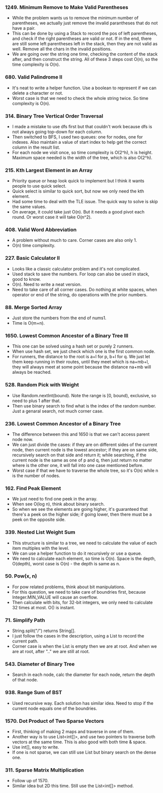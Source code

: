 ### 1249. Minimum Remove to Make Valid Parentheses 
* While the problem wants us to remove the minimum number of parentheses, we actually just remove the invalid parantheses that do not have a pair.
* This can be done by using a Stack to record the pos of left parentheses, and check if the right parentheses are valid or not. If in the end, there are still some left parentheses left in the stack, then they are not valid as well. Remove all the chars in the invalid positions.
* We are going over the string one time, checking the content of the stack after, and then construct the string. All of these 3 steps cost O(n), so the time complexity is O(n). 

### 680. Valid Palindrome II
* It's neat to write a helper function. Use a boolean to represent if we can delete a character or not.
* Worst case is that we need to check the whole string twice. So time complexity is O(n). 

### 314. Binary Tree Vertical Order Traversal 
* I made a mistake to use dfs first but that couldn't work because dfs is not always going top-down for each column.
* Then switched to BFS, I used two queues: one for nodes, one for indexes. Also maintain a value of start index to help get the correct column in the result list.
* For each node we visit once, so time complexity is O(2^h), h is height. Maximum space needed is the width of the tree, which is also O(2^h).

### 215. Kth Largest Element in an Array 
* Priority queue or heap look quick to implement but I think it wants people to use quick select.
* Quick select is similar to quick sort, but now we only need the kth element.
* Had some time to deal with the TLE issue. The quick way to solve is skip the same values.
* On average, it could take just O(n). But it needs a good pivot each round. Or worst case it will take O(n^2). 

### 408. Valid Word Abbreviation 
* A problem without much to care. Corner cases are also only 1.
* O(n) time complexity.

### 227. Basic Calculator II 
* Looks like a classic calculator problem and it's not complicated.
* Used stack to save the numbers. For loop can also be used in stack, good to know.
* O(n). Need to write a neat version. 
* Need to take care of all corner cases. Do nothing at white spaces, when operator or end of the string, do operations with the prior numbers. 

### 88. Merge Sorted Array 
* Just store the numbers from the end of nums1.
* Time is O(m+n).

### 1650. Lowest Common Ancestor of a Binary Tree III
* This one can be solved using a hash set or purely 2 runners.
* When use hash set, we just check which one is the first common node.
* For runners, the distance to the root is a+l for p, b+l for q. We just let them keep running in their routes, until they meet which is na+mb+l, they will always meet at some point because the distance na+mb will always be reached. 

### 528. Random Pick with Weight 
* Use Random.nextInt(bound). Note the range is [0, bound), exclusive, so need to plus 1 after that.
* Then use binary search to find what is the index of the random number. Just a genaral search, not much corner case.

### 236. Lowest Common Ancestor of a Binary Tree 
* The difference between this and 1650 is that we can't access parent node now.
* We can just divide the cases: if they are on different sides of the current node, then current node is the lowest ancestor; if they are on same side, recursively search on that side and return it; while searching, if the current node is the same as one of p and q, then just return no matter where is the other one, it will fall into one case mentioned before.
* Worst case if that we have to traverse the whole tree, so it's O(n) while n is the number of nodes. 

### 162. Find Peak Element 
* We just need to find one peek in the array.
* When see O(log n), think about binary search.
* So when we see the elements are going higher, it's guaranteed that there's a peek on the higher side; if going lower, then there must be a peek on the opposite side. 

### 339. Nested List Weight Sum 
* This structure is similar to a tree, we need to calculate the value of each item multiples with the level.
* We can use a helper function to do it recursively or use a queue.
* We need to calculate each element, so time is O(n). Space is the depth, O(depth), worst case is O(n) - the depth is same as n. 

### 50. Pow(x, n) 
* For pow related problems, think about bit manipulations.
* For this question, we need to take care of boundries first, because Integer.MIN_VALUE will cause an overflow.
* Then calculate with bits, for 32-bit integers, we only need to calculate 32 times at most. O() is instant. 

### 71. Simplify Path 
* String.split("/") returns String[].
* I just follow the cases in the description, using a List<String> to record the current path.
* Corner case is when the List is empty then we are at root. And when we are at root, after ".." we are still at root. 

### 543. Diameter of Binary Tree 
* Search in each node, calc the diameter for each node, return the depth of that node. 

### 938. Range Sum of BST 
* Used recursive way. Each solution has similar idea. Need to stop if the current node equals one of the boundries. 

### 1570. Dot Product of Two Sparse Vectors 
* First, thinking of making 2 maps and traverse in one of them.
* Another way is to use List<int[]>, and use two pointers to traverse both vectors at the same time. This is also good with both time & space.
* Use int[], easy to write.
* If one is not sparse, we can still use List but binary search on the dense one. 

### 311. Sparse Matrix Multiplication 
* Follow up of 1570.
* Similar idea but 2D this time. Still use the List<int[]> method.




